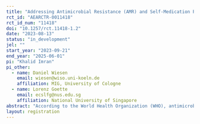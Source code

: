 ```yaml
---
title: "Addressing Antimicrobial Resistance (AMR) and Self-Medication Practice (SMP) in Developing Countries: a Field Experiment in Bangladesh"
rct_id: "AEARCTR-0011418"
rct_id_num: "11418"
doi: "10.1257/rct.11418-1.2"
date: "2023-08-13"
status: "in_development"
jel: ""
start_year: "2023-09-21"
end_year: "2025-06-01"
pi: "Khalid Imran"
pi_other:
  - name: Daniel Wiesen
    email: wiesen@wiso.uni-koeln.de
    affiliation: MIG, University of Cologne
  - name: Lorenz Goette
    email: ecslfg@nus.edu.sg
    affiliation: National University of Singapore
abstract: "According to the World Health Organization (WHO), antimicrobial resistance (AMR) is a slow-motion pandemic. Knowledge constraints and  lack of awareness regarding the adverse health impact of antibiotics are prevalent in third-world countries. Ahmed (2019) shows that many cherry-picked drugs are ineffective in Bangladesh as an outcome of antimicrobial resistance. Village doctors (quacks) are the leading healthcare providers in rural areas who are also not aware of the adverse impact of antibiotics on the human body and are one of the primary sources of antibiotic consumption. Often, reaching out to government hospitals or registered doctors impose transportation costs, so individuals go to medicine shops to buy medicine without registered doctors' concern. Local pharmacy owners provoke customers to buy antibiotics and other unnecessary drugs, boosting their sales. People routinely purchase commonly prescribed antibiotics over the counter to facilitate a speedy recovery. Overall, knowledge constraints and lack of awareness regarding the adverse health impact of antibiotics among mass people is a huge issue in addressing the Antimicrobial Resistance (AMR) problem. In this study, We will introduce an innovative information intervention to fight this problem that will potentially restrict unnecessary antibiotic take-up among mass people by targeting their medication behavior in Bangladesh."
layout: registration
---
```


